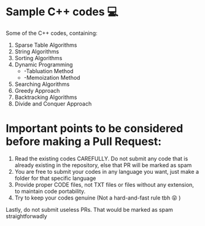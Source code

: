 # Sample C++ codes :computer:
Some of the C++ codes, containing:
1. Sparse Table Algorithms
2. String Algorithms
3. Sorting Algorithms
4. Dynamic Programming
    * -Tabluation Method
    * -Memoization Method
5. Searching Algorithms
6. Greedy Approach
7. Backtracking Algorithms
8. Divide and Conquer Approach

# Important points to be considered before making a Pull Request:
1. Read the existing codes CAREFULLY. Do not submit any code that is already existing in the repository, else that PR will be marked as spam
2. You are free to submit your codes in any language you want, just make a folder for that specific language
3. Provide proper CODE files, not TXT files or files without any extension, to maintain code portability.
4. Try to keep your codes genuine (Not a hard-and-fast rule tbh :stuck_out_tongue_closed_eyes: )

Lastly, do not submit useless PRs. That would be marked as spam straightforwadly
